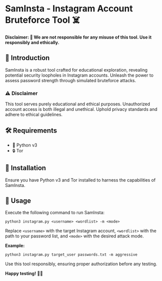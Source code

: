 # SamInsta - Instagram Account Bruteforce Tool ☠️

**Disclaimer: 🚨 We are not responsible for any misuse of this tool. Use it responsibly and ethically.**

## 🚀 Introduction

SamInsta is a robust tool crafted for educational exploration, revealing potential security loopholes in Instagram accounts. Unleash the power to assess password strength through simulated bruteforce attacks.

### ⚠️ Disclaimer

This tool serves purely educational and ethical purposes. Unauthorized account access is both illegal and unethical. Uphold privacy standards and adhere to ethical guidelines.

## 🛠️ Requirements

- 🐍 Python v3
- 🔒 Tor

## 🔧 Installation

Ensure you have Python v3 and Tor installed to harness the capabilities of SamInsta.

## 🚀 Usage

Execute the following command to run SamInsta:

```
python3 instagram.py <username> <wordlist> -m <mode>
```

Replace `<username>` with the target Instagram account, `<wordlist>` with the path to your password list, and `<mode>` with the desired attack mode.

**Example:**
```
python3 instagram.py target_user passwords.txt -m aggressive
```

Use this tool responsibly, ensuring proper authorization before any testing.

**Happy testing!** 🚀🔐
